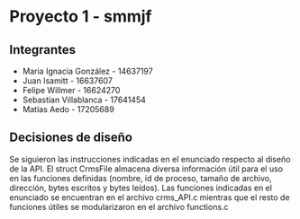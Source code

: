 #  Proyecto 1 - smmjf
## Integrantes

+ Maria Ignacia González - 14637197
+ Juan Isamitt - 16637607
+ Felipe Willmer - 16624270
+ Sebastian Villablanca - 17641454
+ Matías Aedo - 17205689


## Decisiones de diseño
Se siguieron las instrucciones indicadas en el enunciado respecto al diseño de la API. El struct CrmsFile almacena diversa información útil para el uso en las funciones definidas (nombre, id de proceso, tamaño de archivo, dirección, bytes escritos y bytes leídos). Las funciones indicadas en el enunciado se encuentran en el archivo crms_API.c mientras que el resto de funciones útiles se modularizaron en el archivo functions.c